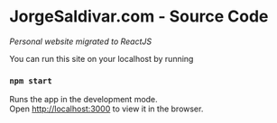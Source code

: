 # JorgeSaldivar.com - Source Code

_Personal website migrated to ReactJS_

You can run this site on your localhost by running

### `npm start`

Runs the app in the development mode.<br />
Open [http://localhost:3000](http://localhost:3000) to view it in the browser.
